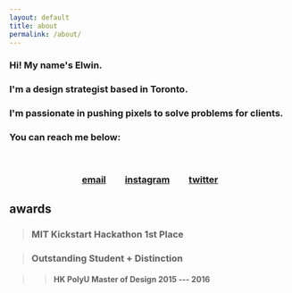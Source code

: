 ```yaml
---
layout: default
title: about
permalink: /about/
---
```




### Hi! My name's Elwin.

### I'm a design strategist based in Toronto.

### I'm passionate in pushing pixels to solve problems for clients.

### You can reach me below:

<br>

<div style="text-align: center;">
<h3 style="text-align: center;" style="font-weight: 300;">
	<a style="margin-right: 30px;" href="mailto:{{ site.email }}">email</a>
	<!--<a style="margin-right: 30px;" href="https://linkedin.com/in/{{ site.linkedin_username }}">linkedin</a>-->
	<a style="margin-right: 30px;" href="https://www.instagram.com/{{ site.instagram_username }}">instagram</a>
	<a href="https://twitter.com/{{ site.twitter_username }}">twitter</a>
</h3>
</div>

## awards

> ### MIT Kickstart Hackathon 1st Place

> ### Outstanding Student + Distinction

>> #### HK PolyU Master of Design 2015 --- 2016

<div class="filler-block"></div>
